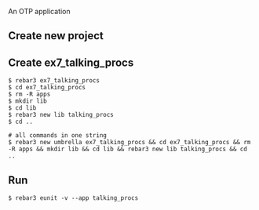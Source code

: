 An OTP application

Create new project
----	
Create ex7_talking_procs
----	
	$ rebar3 ex7_talking_procs
	$ cd ex7_talking_procs
	$ rm -R apps
	$ mkdir lib
	$ cd lib
	$ rebar3 new lib talking_procs
	$ cd ..
	
	# all commands in one string
	$ rebar3 new umbrella ex7_talking_procs && cd ex7_talking_procs && rm -R apps && mkdir lib && cd lib && rebar3 new lib talking_procs && cd ..

Run
-----
	$ rebar3 eunit -v --app talking_procs
	
	